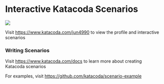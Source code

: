 # Interactive Katacoda Scenarios

[![](http://shields.katacoda.com/katacoda/jun4990/count.svg)](https://www.katacoda.com/jun4990 "Get your profile on Katacoda.com")

Visit https://www.katacoda.com/jun4990 to view the profile and interactive scenarios

### Writing Scenarios
Visit https://www.katacoda.com/docs to learn more about creating Katacoda scenarios

For examples, visit https://github.com/katacoda/scenario-example
